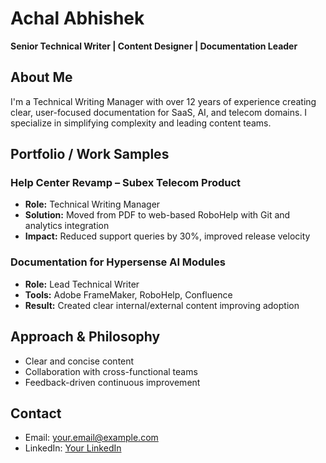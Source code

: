 # Achal Abhishek
**Senior Technical Writer | Content Designer | Documentation Leader**

## About Me
I'm a Technical Writing Manager with over 12 years of experience creating clear, user-focused documentation for SaaS, AI, and telecom domains. I specialize in simplifying complexity and leading content teams.

## Portfolio / Work Samples

### Help Center Revamp – Subex Telecom Product
- **Role:** Technical Writing Manager  
- **Solution:** Moved from PDF to web-based RoboHelp with Git and analytics integration  
- **Impact:** Reduced support queries by 30%, improved release velocity

### Documentation for Hypersense AI Modules
- **Role:** Lead Technical Writer  
- **Tools:** Adobe FrameMaker, RoboHelp, Confluence  
- **Result:** Created clear internal/external content improving adoption

## Approach & Philosophy
- Clear and concise content
- Collaboration with cross-functional teams
- Feedback-driven continuous improvement

## Contact
- Email: your.email@example.com  
- LinkedIn: [Your LinkedIn](https://linkedin.com/in/yourprofile)
